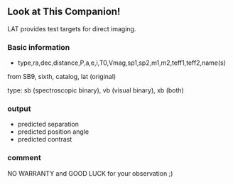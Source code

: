 ## Look at This Companion!

LAT provides test targets for direct imaging.

### Basic information

- type,ra,dec,distance,P,a,e,i,T0,Vmag,sp1,sp2,m1,m2,teff1,teff2,name(s)

from SB9, sixth, catalog, lat (original)

type: sb (spectroscopic binary), vb (visual binary), xb (both)


### output

- predicted separation
- predicted position angle
- predicted contrast


### comment

NO WARRANTY and GOOD LUCK for your observation ;)